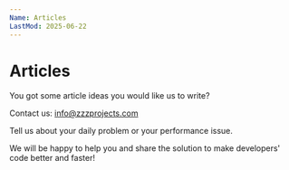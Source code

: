 ```yaml
---
Name: Articles
LastMod: 2025-06-22
---
```


# Articles

You got some article ideas you would like us to write?

Contact us: <a href="mailto:info@zzzprojects.com">info@zzzprojects.com</a>

Tell us about your daily problem or your performance issue.

We will be happy to help you and share the solution to make developers' code better and faster!

